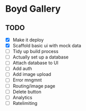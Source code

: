 # Boyd Gallery

## TODO

- [x] Make it deploy
- [x] Scaffold basic ui with mock data
- [ ] Tidy up build process
- [ ] Actually set up a database
- [ ] Attach database to UI
- [ ] Add auth
- [ ] Add image upload
- [ ] Error mngmnt
- [ ] Routing/image page
- [ ] Delete button
- [ ] Analytics
- [ ] Ratelimiting
